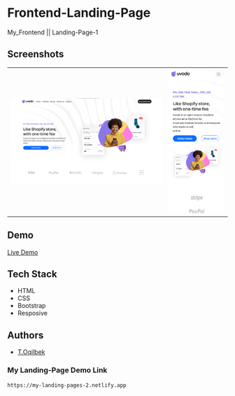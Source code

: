 # Frontend-Landing-Page
My_Frontend || Landing-Page-1

## Screenshots
<table>
    <tr>
        <td>
            <img src="./img/main/img.jpg" alt="Frontend-Landing-Page">
        </td>
        <td>
            <img src="./img/main/img1.jpg" alt="Frontend-Landing-Page">
        </td>
    </tr>
</table>

## Demo

[Live Demo](https://my-landing-pages-2.netlify.app)

## Tech Stack

- HTML
- CSS
- Bootstrap
- Resposive

## Authors

- [T.Oqilbek](https://www.github.com/tolqinov-o)

### My Landing-Page Demo Link

```
https://my-landing-pages-2.netlify.app
```